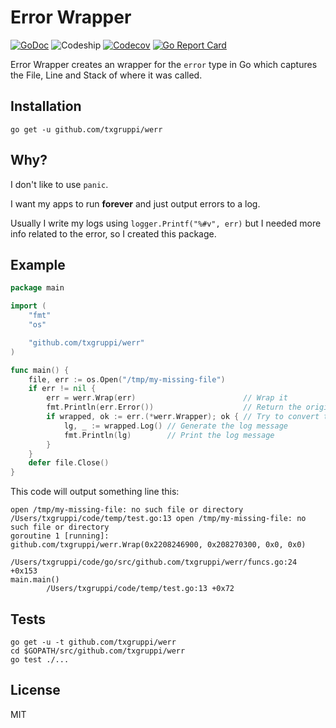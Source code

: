 # Error Wrapper

[![GoDoc](https://img.shields.io/badge/godoc-reference-blue.svg?style=flat-square)](https://godoc.org/github.com/txgruppi/werr)
![Codeship](https://img.shields.io/codeship/563848f0-1cc7-0133-3afb-0ee7adf4cd2d.svg?style=flat-square)
[![Codecov](https://img.shields.io/codecov/c/github/txgruppi/werr.svg?style=flat-square)](https://codecov.io/github/txgruppi/werr)
[![Go Report Card](https://img.shields.io/badge/go_report-A+-brightgreen.svg?style=flat-square)](https://goreportcard.com/report/github.com/txgruppi/werr)

Error Wrapper creates an wrapper for the `error` type in Go which captures the File, Line and Stack of where it was called.

## Installation

`go get -u github.com/txgruppi/werr`

## Why?

I don't like to use `panic`.

I want my apps to run **forever** and just output errors to a log.

Usually I write my logs using `logger.Printf("%#v", err)` but I needed more info related to the error, so I created this package.

## Example

```go
package main

import (
	"fmt"
	"os"

	"github.com/txgruppi/werr"
)

func main() {
	file, err := os.Open("/tmp/my-missing-file")
	if err != nil {
		err = werr.Wrap(err)                        // Wrap it
		fmt.Println(err.Error())                    // Return the original error message
		if wrapped, ok := err.(*werr.Wrapper); ok { // Try to convert to `*werr.Wrapper`
			lg, _ := wrapped.Log() // Generate the log message
			fmt.Println(lg)        // Print the log message
		}
	}
	defer file.Close()
}
```

This code will output something line this:

```
open /tmp/my-missing-file: no such file or directory
/Users/txgruppi/code/temp/test.go:13 open /tmp/my-missing-file: no such file or directory
goroutine 1 [running]:
github.com/txgruppi/werr.Wrap(0x2208246900, 0x208270300, 0x0, 0x0)
        /Users/txgruppi/code/go/src/github.com/txgruppi/werr/funcs.go:24 +0x153
main.main()
        /Users/txgruppi/code/temp/test.go:13 +0x72
```

## Tests

```
go get -u -t github.com/txgruppi/werr
cd $GOPATH/src/github.com/txgruppi/werr
go test ./...
```

## License

MIT
